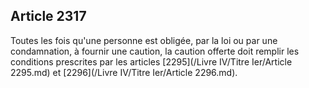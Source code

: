 Article 2317
----
Toutes les fois qu'une personne est obligée, par la loi ou par une condamnation,
à fournir une caution, la caution offerte doit remplir les conditions prescrites
par les articles [2295](/Livre IV/Titre Ier/Article 2295.md) et [2296](/Livre IV/Titre Ier/Article 2296.md).
